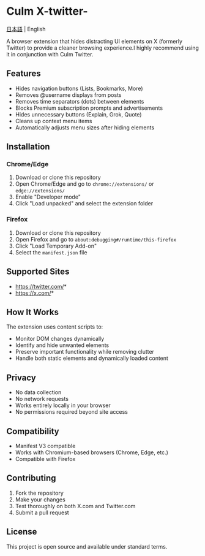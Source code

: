 # Culm X-twitter-

[日本語](README_JP.md) | English

A browser extension that hides distracting UI elements on X (formerly Twitter) to provide a cleaner browsing experience.I highly recommend using it in conjunction with Culm Twitter.

## Features

- Hides navigation buttons (Lists, Bookmarks, More)
- Removes @username displays from posts
- Removes time separators (dots) between elements
- Blocks Premium subscription prompts and advertisements
- Hides unnecessary buttons (Explain, Grok, Quote)
- Cleans up context menu items
- Automatically adjusts menu sizes after hiding elements

## Installation

### Chrome/Edge
1. Download or clone this repository
2. Open Chrome/Edge and go to `chrome://extensions/` or `edge://extensions/`
3. Enable "Developer mode"
4. Click "Load unpacked" and select the extension folder

### Firefox
1. Download or clone this repository
2. Open Firefox and go to `about:debugging#/runtime/this-firefox`
3. Click "Load Temporary Add-on"
4. Select the `manifest.json` file

## Supported Sites

- https://twitter.com/*
- https://x.com/*

## How It Works

The extension uses content scripts to:
- Monitor DOM changes dynamically
- Identify and hide unwanted elements
- Preserve important functionality while removing clutter
- Handle both static elements and dynamically loaded content

## Privacy

- No data collection
- No network requests
- Works entirely locally in your browser
- No permissions required beyond site access

## Compatibility

- Manifest V3 compatible
- Works with Chromium-based browsers (Chrome, Edge, etc.)
- Compatible with Firefox

## Contributing

1. Fork the repository
2. Make your changes
3. Test thoroughly on both X.com and Twitter.com
4. Submit a pull request

## License

This project is open source and available under standard terms.
